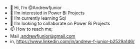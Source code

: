- 👋 Hi, I’m @Andrewfjunior
- 👀 I’m interested in Power Bi Projects
- 🌱 I’m currently learning Sql 
- 💞️ I’m looking to collaborate on Power Bi Projects
- 📫 How to reach me; 
- Mail ,andrewfjunior@gmail.com
- in, https://www.linkedin.com/in/andrew-f-junior-b2529a146/

<!---
Andrewfjunior/Andrewfjunior is a ✨ special ✨ repository because its `README.md` (this file) appears on your GitHub profile.
You can click the Preview link to take a look at your changes.
--->
